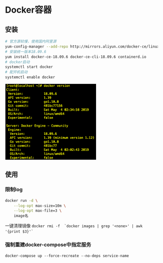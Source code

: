 # Docker容器

## 安装

```bash
# 官方源较慢，使用国内阿里源
yum-config-manager --add-repo http://mirrors.aliyun.com/docker-ce/linux/centos/docker-ce.repo
# 安装统一版本18.09.6
yum install docker-ce-18.09.6 docker-ce-cli-18.09.6 containerd.io
# docker启动
systemctl start docker
# 配开机启动
systemctl enable docker
```

![docker](docker.png)

## 使用

### 限制log

```bash
docker run -d \
    --log-opt max-size=10m \
    --log-opt max-file=3 \
    image名
```

一键清理<none>镜像 ``` docker rmi -f  `docker images | grep '<none>' | awk '{print $3}'` ```

### 强制重建docker-compose中指定服务

`docker-compose up --force-recreate --no-deps service-name`